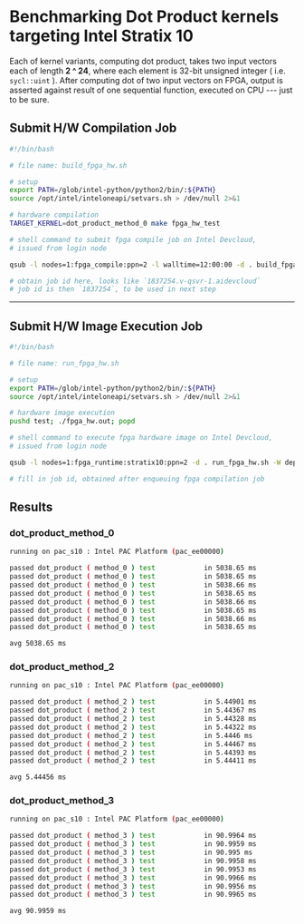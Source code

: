 # Benchmarking Dot Product kernels targeting **Intel Stratix 10**

Each of kernel variants, computing dot product, takes two input vectors each of length **2 ^ 24**, where each element is 32-bit unsigned integer ( i.e. `sycl::uint` ). After computing dot of two input vectors on FPGA, output is asserted against result of one sequential function, executed on CPU --- just to be sure.

## Submit H/W Compilation Job

```bash
#!/bin/bash

# file name: build_fpga_hw.sh

# setup
export PATH=/glob/intel-python/python2/bin/:${PATH}
source /opt/intel/inteloneapi/setvars.sh > /dev/null 2>&1

# hardware compilation
TARGET_KERNEL=dot_product_method_0 make fpga_hw_test
```

```bash
# shell command to submit fpga compile job on Intel Devcloud,
# issued from login node

qsub -l nodes=1:fpga_compile:ppn=2 -l walltime=12:00:00 -d . build_fpga_hw.sh

# obtain job id here, looks like `1837254.v-qsvr-1.aidevcloud`
# job id is then `1837254`, to be used in next step
```

---

## Submit H/W Image Execution Job

```bash
#!/bin/bash

# file name: run_fpga_hw.sh

# setup
export PATH=/glob/intel-python/python2/bin/:${PATH}
source /opt/intel/inteloneapi/setvars.sh > /dev/null 2>&1

# hardware image execution
pushd test; ./fpga_hw.out; popd
```

```bash
# shell command to execute fpga hardware image on Intel Devcloud,
# issued from login node

qsub -l nodes=1:fpga_runtime:stratix10:ppn=2 -d . run_fpga_hw.sh -W depend=afterok:<job-id>

# fill in job id, obtained after enqueuing fpga compilation job
```

## Results

### dot_product_method_0

```bash
running on pac_s10 : Intel PAC Platform (pac_ee00000)

passed dot_product ( method_0 ) test            in 5038.65 ms
passed dot_product ( method_0 ) test            in 5038.65 ms
passed dot_product ( method_0 ) test            in 5038.66 ms
passed dot_product ( method_0 ) test            in 5038.65 ms
passed dot_product ( method_0 ) test            in 5038.66 ms
passed dot_product ( method_0 ) test            in 5038.65 ms
passed dot_product ( method_0 ) test            in 5038.66 ms
passed dot_product ( method_0 ) test            in 5038.65 ms

avg 5038.65 ms
```

### dot_product_method_2

```bash
running on pac_s10 : Intel PAC Platform (pac_ee00000)

passed dot_product ( method_2 ) test            in 5.44901 ms
passed dot_product ( method_2 ) test            in 5.44367 ms
passed dot_product ( method_2 ) test            in 5.44328 ms
passed dot_product ( method_2 ) test            in 5.44322 ms
passed dot_product ( method_2 ) test            in 5.4446 ms
passed dot_product ( method_2 ) test            in 5.44467 ms
passed dot_product ( method_2 ) test            in 5.44393 ms
passed dot_product ( method_2 ) test            in 5.44411 ms

avg 5.44456 ms
```

### dot_product_method_3

```bash
running on pac_s10 : Intel PAC Platform (pac_ee00000)

passed dot_product ( method_3 ) test            in 90.9964 ms
passed dot_product ( method_3 ) test            in 90.9959 ms
passed dot_product ( method_3 ) test            in 90.995 ms
passed dot_product ( method_3 ) test            in 90.9958 ms
passed dot_product ( method_3 ) test            in 90.9953 ms
passed dot_product ( method_3 ) test            in 90.9966 ms
passed dot_product ( method_3 ) test            in 90.9956 ms
passed dot_product ( method_3 ) test            in 90.9965 ms

avg 90.9959 ms
```
